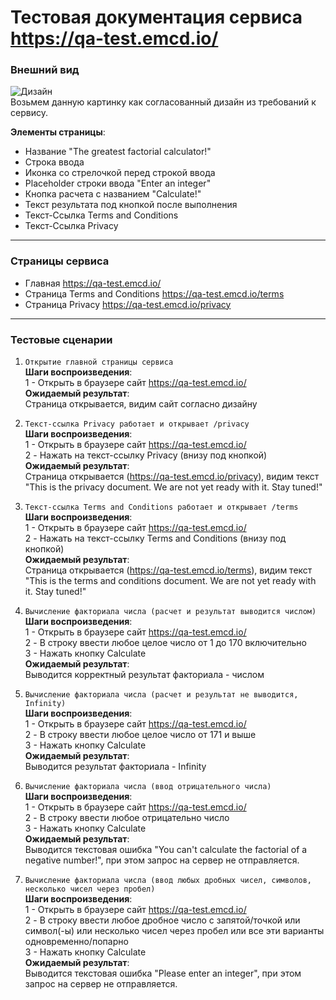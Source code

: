 # Тестовая документация сервиса https://qa-test.emcd.io/

### Внешний вид
![Дизайн](https://images2.imgbox.com/e7/05/JzTDFTdT_o.png)  
Возьмем данную картинку как согласованный дизайн из требований к сервису.   

**Элементы страницы**:
* Название "The greatest factorial calculator!"
* Строка ввода
* Иконка со стрелочкой перед строкой ввода
* Placeholder строки ввода "Enter an integer"
* Кнопка расчета с названием "Calculate!"
* Текст результата под кнопкой после выполнения
* Текст-Ссылка Terms and Conditions
* Текст-Ссылка Privacy
---
### Страницы сервиса
* Главная https://qa-test.emcd.io/
* Страница Terms and Conditions https://qa-test.emcd.io/terms
* Страница Privacy https://qa-test.emcd.io/privacy
***
### Тестовые сценарии
1. `Открытие главной страницы сервиса`  
**Шаги воспроизведения**:  
1 - Открыть в браузере сайт https://qa-test.emcd.io/  
**Ожидаемый результат**:  
Страница открывается, видим сайт согласно дизайну  
  
2. `Текст-ссылка Privacy работает и открывает /privacy`  
**Шаги воспроизведения**:  
1 - Открыть в браузере сайт https://qa-test.emcd.io/  
2 - Нажать на текст-ссылку Privacy (внизу под кнопкой)  
**Ожидаемый результат**:  
Страница открывается (https://qa-test.emcd.io/privacy), видим текст "This is the privacy document. We are not yet ready with it. Stay tuned!"  
  
3. `Текст-ссылка Terms and Conditions работает и открывает /terms`  
**Шаги воспроизведения**:  
1 - Открыть в браузере сайт https://qa-test.emcd.io/  
2 - Нажать на текст-ссылку Terms and Conditions (внизу под кнопкой)  
**Ожидаемый результат**:  
Страница открывается (https://qa-test.emcd.io/terms), видим текст "This is the terms and conditions document. We are not yet ready with it. Stay tuned!"  
  
4. `Вычисление факториала числа (расчет и результат выводится числом)`  
**Шаги воспроизведения**:  
1 - Открыть в браузере сайт https://qa-test.emcd.io/  
2 - В строку ввести любое целое число от 1 до 170 включительно  
3 - Нажать кнопку Calculate  
**Ожидаемый результат**:  
Выводится корректный результат факториала - числом  
  
5. `Вычисление факториала числа (расчет и результат не выводится, Infinity)`  
**Шаги воспроизведения**:  
1 - Открыть в браузере сайт https://qa-test.emcd.io/  
2 - В строку ввести любое целое число от 171 и выше  
3 - Нажать кнопку Calculate  
**Ожидаемый результат**:  
Выводится результат факториала - Infinity  
  
6. `Вычисление факториала числа (ввод отрицательного числа)`  
**Шаги воспроизведения**:  
1 - Открыть в браузере сайт https://qa-test.emcd.io/  
2 - В строку ввести любое отрицательно число  
3 - Нажать кнопку Calculate  
**Ожидаемый результат**:  
Выводится текстовая ошибка "You can't calculate the factorial of a negative number!", при этом запрос на сервер не отправляется.  
  
7. `Вычисление факториала числа (ввод любых дробных чисел, символов, несколько чисел через пробел)`  
**Шаги воспроизведения**:  
1 - Открыть в браузере сайт https://qa-test.emcd.io/  
2 - В строку ввести любое дробное число с запятой/точкой или символ(-ы) или несколько чисел через пробел или все эти варианты одновременно/попарно  
3 - Нажать кнопку Calculate  
**Ожидаемый результат**:  
Выводится текстовая ошибка "Please enter an integer", при этом запрос на сервер не отправляется.  

